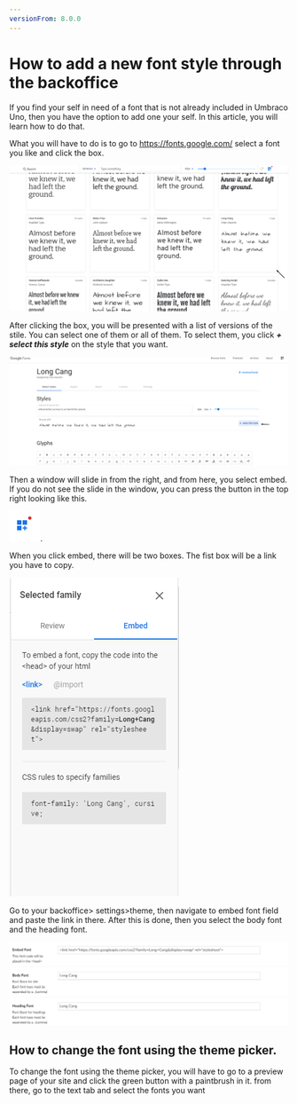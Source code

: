 ```yaml
---
versionFrom: 8.0.0
---
```


# How to add a new font style through the backoffice

If you find your self in need of a font that is not already included in Umbraco Uno, then you have the option to add one your self. In this article, you will learn how to do that.

What you will have to do is to go to https://fonts.google.com/ select a font you like and click the box.

![The box with the font](images/Click-the-box.png)

After clicking the box, you will be presented with a list of versions of the stile. You can select one of them or all of them. To select them, you click ***+ select this style*** on the style that you want.

![this lets you select style](images/The-select-style.png)

Then a window will slide in from the right, and from here, you select embed. If you do not see the slide in the window, you can press the button in the top right looking like this. 

![button to show slide window](images/If-missing-embed-menu.png).

When you click embed, there will be two boxes. The fist box will be a link you have to copy.

![embed window with link](images/Embed-menu.png)

Go to your backoffice> settings>theme, then navigate to embed font field and paste the link in there. After this is done, then you select the body font and the heading font.

![where to add it in the backoffice](images/Add-font.png)

## How to change the font using the theme picker.

To change the font using the theme picker, you will have to go to a preview page of your site and click the green button with a paintbrush in it. 
from there, go to the text tab and select the fonts you want
